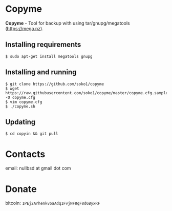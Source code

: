 # Copyme

**Copyme** - Tool for backup with using tar/gnupg/megatools (https://mega.nz). 

## Installing requirements

```
$ sudo apt-get install megatools gnupg
```

## Installing and running

```
$ git clone https://github.com/soko1/copyme 
$ wget https://raw.githubusercontent.com/soko1/copyme/master/copyme.cfg.sample -O copyme.cfg
$ vim copyme.cfg
$ ./copyme.sh
```

## Updating

```
$ cd copyin && git pull
```

# Contacts

email: nullbsd at gmail dot com


# Donate

bitcoin: `1PEj2ArhenkvoaAdq1FvjNF8qF8d6ByxRF`
